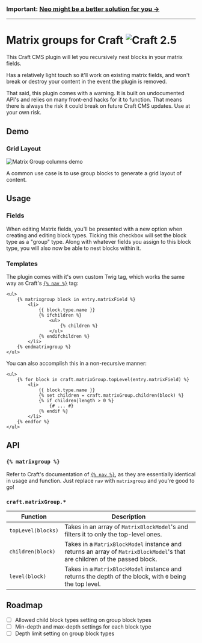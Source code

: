 ### Important: [Neo might be a better solution for you &rarr;](https://github.com/benjamminf/craft-neo)

---

# Matrix groups for Craft ![Craft 2.5](https://img.shields.io/badge/craft-2.5-red.svg?style=flat-square)

This Craft CMS plugin will let you recursively nest blocks in your matrix fields.

Has a relatively light touch so it'll work on existing matrix fields, and won't break or destroy your content in the
event the plugin is removed.

That said, this plugin comes with a warning. It is built on undocumented API's and relies on many front-end hacks for it
to function. That means there is always the risk it could break on future Craft CMS updates. Use at your own risk.


## Demo

### Grid Layout

![Matrix Group columns demo](demos/columns.gif)

A common use case is to use group blocks to generate a grid layout of content.


## Usage

### Fields

When editing Matrix fields, you'll be presented with a new option when creating and editing block types. Ticking this
checkbox will set the block type as a "group" type. Along with whatever fields you assign to this block type, you will
also now be able to nest blocks within it.

### Templates

The plugin comes with it's own custom Twig tag, which works the same way as Craft's
[`{% nav %}`](https://craftcms.com/docs/templating/nav) tag:
```twig
<ul>
	{% matrixgroup block in entry.matrixField %}
		<li>
			{{ block.type.name }}
			{% ifchildren %}
				<ul>
					{% children %}
				</ul>
			{% endifchildren %}
		</li>
	{% endmatrixgroup %}
</ul>
```

 You can also accomplish this in a non-recursive manner:
```twig
<ul>
	{% for block in craft.matrixGroup.topLevel(entry.matrixField) %}
		<li>
			{{ block.type.name }}
			{% set children = craft.matrixGroup.children(block) %}
			{% if children|length > 0 %}
				{# ... #}
			{% endif %}
		</li>
	{% endfor %}
</ul>
```


## API

### `{% matrixgroup %}`

Refer to Craft's documentation of [`{% nav %}`](https://craftcms.com/docs/templating/nav), as they are essentially
identical in usage and function. Just replace `nav` with `matrixgroup` and you're good to go!

### `craft.matrixGroup.*`

| Function           | Description                                                                                                                |
|--------------------|----------------------------------------------------------------------------------------------------------------------------|
| `topLevel(blocks)` | Takes in an array of `MatrixBlockModel`'s and filters it to only the top-level ones.                                       |
| `children(block)`  | Takes in a `MatrixBlockModel` instance and returns an array of `MatrixBlockModel`'s that are children of the passed block. |
| `level(block)`     | Takes in a `MatrixBlockModel` instance and returns the depth of the block, with `0` being the top level.                   |


## Roadmap

- [ ] Allowed child block types setting on group block types
- [ ] Min-depth and max-depth settings for each block type
- [ ] Depth limit setting on group block types
